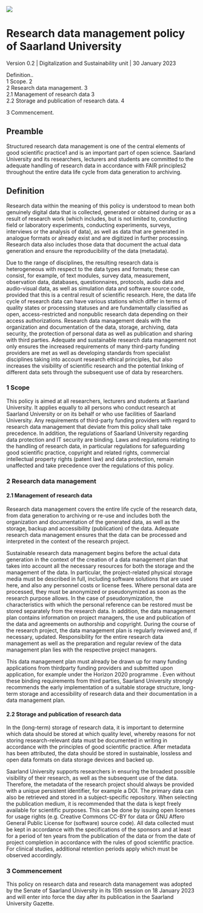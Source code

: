 ![](images/6012df827534d442582f685dc8d99c28eac2e0e12216ea55753f9596e7330061.jpg)  

# Research data management policy of Saarland University  

Version 0.2 | Digitalization and Sustainability unit | 30 January 2023  

Definition..   
1 Scope. 2   
2 Research data management. 3   
2.1 Management of research data 3   
2.2 Storage and publication of research data. 4  

3 Commencement.  

## Preamble  

Structured research data management is one of the central elements of good scientific practice1 and is an important part of open science. Saarland University and its researchers, lecturers and students are committed to the adequate handling of research data in accordance with FAIR principles2 throughout the entire data life cycle from data generation to archiving.  

## Definition  

Research data within the meaning of this policy is understood to mean both genuinely digital data that is collected, generated or obtained during or as a result of research work (which includes, but is not limited to, conducting field or laboratory experiments, conducting experiments, surveys, interviews or the analysis of data), as well as data that are generated in analogue formats or already exist and are digitized in further processing. Research data also includes those data that document the actual data generation and ensure the reproducibility of the data (metadata).  

Due to the range of disciplines, the resulting research data is heterogeneous with respect to the data types and formats; these can consist, for example, of text modules, survey data, measurement, observation data, databases, questionnaires, protocols, audio data and audio-visual data, as well as simulation data and software source code, provided that this is a central result of scientific research. Here, the data life cycle of research data can have various stations which differ in terms of quality states or processing statuses and are fundamentally classified as open, access-restricted and nonpublic research data depending on their access authorizations. Research data management deals with the organization and documentation of the data, storage, archiving, data security, the protection of personal data as well as publication and sharing with third parties. Adequate and sustainable research data management not only ensures the increased requirements of many third-party funding providers are met as well as developing standards from specialist disciplines taking into account research ethical principles, but also increases the visibility of scientific research and the potential linking of different data sets through the subsequent use of data by researchers.  

### 1 Scope  

This policy is aimed at all researchers, lecturers and students at Saarland University. It applies equally to all persons who conduct research at Saarland University or on its behalf or who use facilities of Saarland University. Any requirements of third-party funding providers with regard to research data management that deviate from this policy shall take precedence. In addition, the regulations of Saarland University regarding data protection and IT security are binding. Laws and regulations relating to the handling of research data, in particular regulations for safeguarding good scientific practice, copyright and related rights, commercial intellectual property rights (patent law) and data protection, remain unaffected and take precedence over the regulations of this policy.  

### 2 Research data management  

#### 2.1 Management of research data  

Research data management covers the entire life cycle of the research data, from data generation to archiving or re-use and includes both the organization and documentation of the generated data, as well as the storage, backup and accessibility (publication) of the data. Adequate research data management ensures that the data can be processed and interpreted in the context of the research project.  

Sustainable research data management begins before the actual data generation in the context of the creation of a data management plan that takes into account all the necessary resources for both the storage and the management of the data. In particular, the project-related physical storage media must be described in full, including software solutions that are used here, and also any personnel costs or license fees. Where personal data are processed, they must be anonymized or pseudonymized as soon as the research purpose allows. In the case of pseudonymization, the characteristics with which the personal reference can be restored must be stored separately from the research data. In addition, the data management plan contains information on project managers, the use and publication of the data and agreements on authorship and copyright. During the course of the research project, the data management plan is regularly reviewed and, if necessary, updated. Responsibility for the entire research data management as well as the preparation and regular review of the data management plan lies with the respective project managers.  

This data management plan must already be drawn up for many funding applications from thirdparty funding providers and submitted upon application, for example under the Horizon 2020 programme . Even without these binding requirements from third parties, Saarland University strongly recommends the early implementation of a suitable storage structure, long-term storage and accessibility of research data and their documentation in a data management plan.  

#### 2.2 Storage and publication of research data  

In the (long-term) storage of research data, it is important to determine which data should be stored at which quality level, whereby reasons for not storing research-relevant data must be documented in writing in accordance with the principles of good scientific practice. After metadata has been attributed, the data should be stored in sustainable, lossless and open data formats on data storage devices and backed up.  

Saarland University supports researchers in ensuring the broadest possible visibility of their research, as well as the subsequent use of the data. Therefore, the metadata of the research project should always be provided with a unique persistent identifier, for example a DOI. The primary data can also be retrieved and stored in a subject-specific repository. When selecting the publication medium, it is recommended that the data is kept freely available for scientific purposes. This can be done by issuing open licenses for usage rights (e.g. Creative Commons CC-BY for data or GNU Affero General Public License for (software) source code). All data collected must be kept in accordance with the specifications of the sponsors and at least for a period of ten years from the publication of the data or from the date of project completion in accordance with the rules of good scientific practice.  For clinical studies, additional retention periods apply which must be observed accordingly.  

### 3 Commencement  

This policy on research data and research data management was adopted by the Senate of Saarland University in its 15th session on 18 January 2023 and will enter into force the day after its publication in the Saarland University Gazette.  
